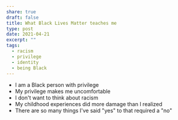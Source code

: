 ```yaml
---
share: true
draft: false
title: What Black Lives Matter teaches me
type: post
date: 2021-04-21
excerpt: ""
tags:
  - racism
  - privilege
  - identity
  - being Black
---
```


- I am a Black person with privilege
- My privilege makes me uncomfortable
- I don't want to think about racism
- My childhood experiences did more damage than I realized
- There are so many things I've said "yes" to that required a "no"
